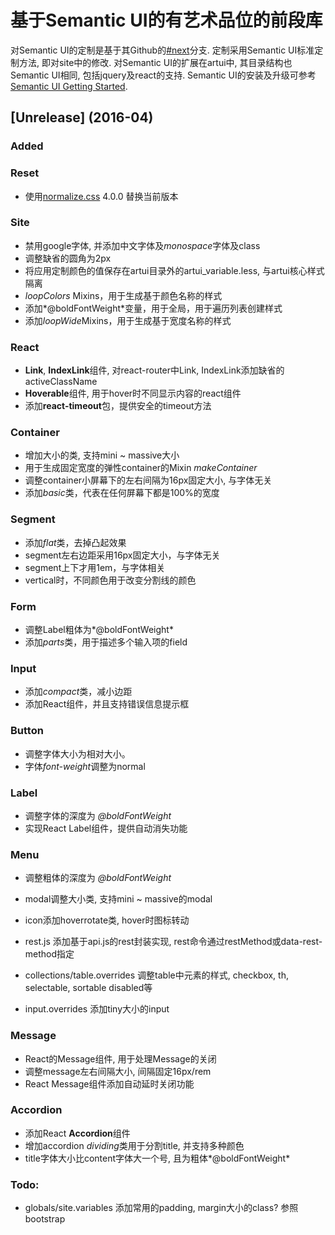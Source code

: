 # 基于Semantic UI的有艺术品位的前段库
对Semantic UI的定制是基于其Github的[#next][1]分支. 定制采用Semantic UI标准定制方法, 即对site中的修改. 
对Semantic UI的扩展在artui中, 其目录结构也Semantic UI相同, 包括jquery及react的支持.
Semantic UI的安装及升级可参考[Semantic UI Getting Started][2].

## [Unrelease] (2016-04)
### Added

### Reset
- 使用[normalize.css][3] 4.0.0 替换当前版本

### Site
- 禁用google字体, 并添加中文字体及*monospace*字体及class
- 调整缺省的圆角为2px
- 将应用定制颜色的值保存在artui目录外的artui_variable.less, 与artui核心样式隔离
- *loopColors* Mixins，用于生成基于颜色名称的样式
- 添加*@boldFontWeight*变量，用于全局，用于遍历列表创建样式
- 添加*loopWide*Mixins，用于生成基于宽度名称的样式

### React
- **Link**, **IndexLink**组件, 对react-router中Link, IndexLink添加缺省的activeClassName 
- **Hoverable**组件, 用于hover时不同显示内容的react组件
- 添加**react-timeout**包，提供安全的timeout方法

### Container
- 增加大小的类, 支持mini ~ massive大小
- 用于生成固定宽度的弹性container的Mixin *makeContainer*
- 调整container小屏幕下的左右间隔为16px固定大小, 与字体无关
- 添加*basic*类，代表在任何屏幕下都是100%的宽度

### Segment
- 添加*flat*类，去掉凸起效果
- segment左右边距采用16px固定大小，与字体无关
- segment上下才用1em，与字体相关
- vertical时，不同颜色用于改变分割线的颜色

### Form
- 调整Label粗体为*@boldFontWeight*
- 添加*parts*类，用于描述多个输入项的field

### Input
- 添加*compact*类，减小边距
- 添加React组件，并且支持错误信息提示框

### Button
- 调整字体大小为相对大小。
- 字体*font-weight*调整为normal

### Label
- 调整字体的深度为 *@boldFontWeight*
- 实现React Label组件，提供自动消失功能

### Menu
- 调整粗体的深度为 *@boldFontWeight*

- modal调整大小类, 支持mini ~ massive的modal
- icon添加hoverrotate类, hover时图标转动
- rest.js 添加基于api.js的rest封装实现, rest命令通过restMethod或data-rest-method指定
- collections/table.overrides 调整table中元素的样式, checkbox, th, selectable, sortable disabled等
- input.overrides 添加tiny大小的input

### Message
- React的Message组件, 用于处理Message的关闭
- 调整message左右间隔大小, 间隔固定16px/rem
- React Message组件添加自动延时关闭功能

### Accordion
- 添加React **Accordion**组件
- 增加accordion *dividing*类用于分割title, 并支持多种颜色
- title字体大小比content字体大一个号, 且为粗体*@boldFontWeight*

### Todo:
- globals/site.variables 添加常用的padding, margin大小的class? 参照bootstrap

[1]:https://github.com/necolas/normalize.css
[2]:https://github.com/Semantic-Org/Semantic-UI/blob/next/RELEASE-NOTES.md
[3]:http://semantic-ui.com/introduction/getting-started.html